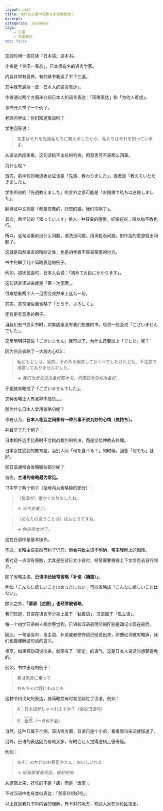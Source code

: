 ```yaml
---
layout: post
title: 为什么日语中有那么多简略表达？
excerpt:
categories: japanese
tags:
    - 日语
    - 日语表达
toc: false
---
```


这段时间一直在读『日本语』这本书。

作者是「金田一春彦」，日本很有名的语言学家。

内容非常有营养，有的章节我读了不下三遍。

其中就有最后一章「日本人的语言表达」。

作者通过两个方面来介绍日本人的语言表达：「简略表达」和「为他人着想」。

章节开头举了一个例子。

老师问学生：你们知道敬语吗？

学生回答说：

> 先生はそれを先週私たちに教えましたから、私たちはそれを知っています。

从语法角度来看，这句话挑不出任何毛病，但意思可不是那么回事。

为什么呢？

首先，前半句的地道表达应该是「先週、教わりました」，或者是「教えていただきました」。

学生所说的「先週教えました」的言外之意可能是「お陰様で私ちは迷惑しました」。

翻译成中文则是「都是您教的，托您的福，我们闯祸了」。

其次，后半句的「知っています」给人一种狂妄的感觉，好像在说：所以你不教也行。

所以，这句话看似没什么问题，语法没问题，用词也没问题，但传达的意思就出问题了。

这就是自然语言的精妙之处，也是初学者不容易掌握的地方。

书中列举了几个简略表达的例子。

例如，初次见面时，日本人会说：「初めてお目にかかります」。

这句话直译过来就是「第一次见面」。

很难想象两个人一见面会突然来上这么一句。

其实，这句话后面省略了「どうぞ、よろしく」。

还有更有意思的例子。

当我们去书店买书时，如果店里没有我们想要的书，店员一般会说「ございませんでした」。

这里明明只要说「ございません」就可以了，为什么还要加上「でした」呢？

因为店员省略了一大段内心OS：

> 私どもとしは、当然、その本を用意しておくべでしたけれども、不注意で用意しておりませんでした。
>
> → *我们当然应该准备好那本书，但因疏忽没有准备好。*

于是就省略成了「ございませんでした」。

这种省略让人有点猝不及防。。。

那为什么日本人爱用省略句呢？

作者认为，**日本人相互之间都有一种凡事不说为妙的心情（気持ち）。**

并且举了几个例子：

日本相扑选手比赛时不会挑战裁判的判决，而是交给仲裁去处理。

日本女性受到的教育是，当别人问「何を食べる？」的时候，回答「何でも」就好。

那日语通常会省略哪些部分呢？

首先，**主语的省略最为常见。**

书中举了两个例子（括号内为省略掉的部分）：

> （気温が）暖かくなりましたね。
>
> → *天气变暖了。*

> （あなたの言うことは）ほんとうですね。
>
> → *你说得太对了。*

这在日语中是基本操作。

不过，省略主语虽然节约了词句，但会导致主语不明确，带来理解上的困难。

我对这一点深有感触，尤其是在读日文小说时，经常需要根据上下文信息去自行领会。

除了省略主语，**日语中还经常省略「补语（補語）」**。

例如「こんなに嬉しいことはめったにない」可以省略成「こんなに嬉しいことはない」。

除此之外，**「谓语（述語）」也经常被省略**。

我们知道，日语在语言学分类上属于「黏着语」，汉语属于「孤立语」。

每一个初学日语的人都会察觉到，日语和汉语最明显的区别是动词出现在最后。

因此，一句话当中，当主语、补语或者修饰语已经说出来，即使动词被省略掉，我们也能理解这句话的含义。

相反，如果把动词说出来，就带有了「断定」的语气，这是日本人说话时想要避免的。

例如，书中出现的例子：

> 春は馬車に乗って
>
> おもちゃは野にも山にも

这种节约词句的表达，其简略性有时甚至超过了汉语。例如：

> A：日本語がしゃべれますか？（会说日语吗）
>
> B：<ruby>全然<rt>ぜんぜん</rt></ruby>（一点也不会）

当然，这种只属于个例。简洁性方面，日语只是个小弟，看看唐诗宋词就知道了。

另外，日语的表达因为省略太多，有时会让人觉得逻辑上很奇怪。

例如：

> あそこのかどのお寿司やさん、おいしいわよ
>
> → *街角那家寿司店，很好吃哟*

从逻辑上来，好吃的不是「店」而是「饭菜」。

不过汉语中也有类似表达：「那家店很好吃」。

以上就是我对书中内容的理解，有不对的地方，欢迎大家在评论区指出。